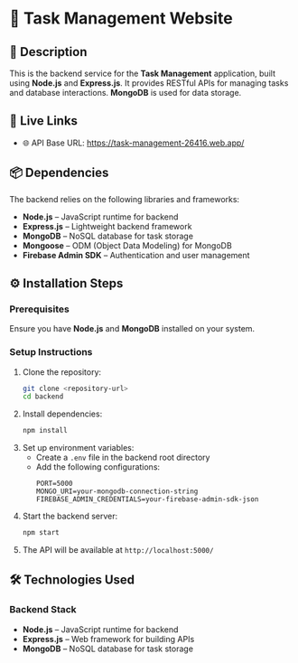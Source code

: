 
# 📝 Task Management Website

## 🚀 Description  
This is the backend service for the **Task Management** application, built using **Node.js** and **Express.js**. It provides RESTful APIs for managing tasks and database interactions. **MongoDB** is used for data storage.  

## 🔗 Live Links  
- 🌐 API Base URL: https://task-management-26416.web.app/ 

## 📦 Dependencies  
The backend relies on the following libraries and frameworks:  

- **Node.js** – JavaScript runtime for backend  
- **Express.js** – Lightweight backend framework  
- **MongoDB** – NoSQL database for task storage  
- **Mongoose** – ODM (Object Data Modeling) for MongoDB  
- **Firebase Admin SDK** – Authentication and user management  

## ⚙️ Installation Steps  

### Prerequisites  
Ensure you have **Node.js** and **MongoDB** installed on your system.  

### Setup Instructions  
1. Clone the repository:  
   ```bash
   git clone <repository-url>
   cd backend
   ```
2. Install dependencies:  
   ```bash
   npm install
   ```
3. Set up environment variables:  
   - Create a `.env` file in the backend root directory  
   - Add the following configurations:  
     ```env
     PORT=5000
     MONGO_URI=your-mongodb-connection-string
     FIREBASE_ADMIN_CREDENTIALS=your-firebase-admin-sdk-json
     ```
4. Start the backend server:  
   ```bash
   npm start
   ```
5. The API will be available at `http://localhost:5000/`  

## 🛠 Technologies Used  

### Backend Stack  
- **Node.js** – JavaScript runtime for backend  
- **Express.js** – Web framework for building APIs  
- **MongoDB** – NoSQL database for task storage  
